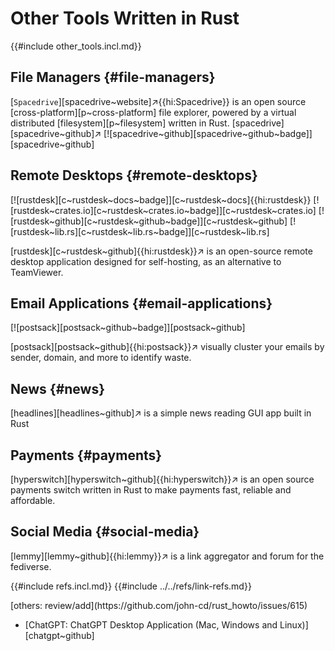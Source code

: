 # Other Tools Written in Rust

{{#include other_tools.incl.md}}

## File Managers {#file-managers}

[`Spacedrive`][spacedrive~website]↗{{hi:Spacedrive}} is an open source [cross-platform][p~cross-platform] file explorer, powered by a virtual distributed [filesystem][p~filesystem] written in Rust. [spacedrive][spacedrive~github]↗ [![spacedrive~github][spacedrive~github~badge]][spacedrive~github]

## Remote Desktops {#remote-desktops}

[![rustdesk][c~rustdesk~docs~badge]][c~rustdesk~docs]{{hi:rustdesk}}
[![rustdesk~crates.io][c~rustdesk~crates.io~badge]][c~rustdesk~crates.io]
[![rustdesk~github][c~rustdesk~github~badge]][c~rustdesk~github]
[![rustdesk~lib.rs][c~rustdesk~lib.rs~badge]][c~rustdesk~lib.rs]

[rustdesk][c~rustdesk~github]{{hi:rustdesk}}↗ is an open-source remote desktop application designed for self-hosting, as an alternative to TeamViewer.

## Email Applications {#email-applications}

[![postsack][postsack~github~badge]][postsack~github]

[postsack][postsack~github]{{hi:postsack}}↗ visually cluster your emails by sender, domain, and more to identify waste.

## News {#news}

[headlines][headlines~github]↗ is a simple news reading GUI app built in Rust

## Payments {#payments}

[hyperswitch][hyperswitch~github]{{hi:hyperswitch}}↗ is an open source payments switch written in Rust to make payments fast, reliable and affordable.

## Social Media {#social-media}

[lemmy][lemmy~github]{{hi:lemmy}}↗ is a link aggregator and forum for the fediverse.

{{#include refs.incl.md}}
{{#include ../../refs/link-refs.md}}

<div class="hidden">
[others: review/add](https://github.com/john-cd/rust_howto/issues/615)

- [ChatGPT: ChatGPT Desktop Application (Mac, Windows and Linux)][chatgpt~github]

</div>
